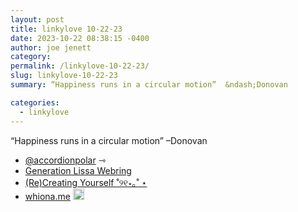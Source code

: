 ```yaml
---
layout: post
title: linkylove 10-22-23
date: 2023-10-22 08:38:15 -0400
author: joe jenett
category: 
permalink: /linkylove-10-22-23/
slug: linkylove-10-22-23
summary: “Happiness runs in a circular motion”  &ndash;Donovan

categories:
  - linkylove
---
```

<p>“Happiness runs in a circular motion”  &ndash;Donovan</p>
<ul class="linkylove">
	<li><a href="https://indieweb.social/@accordionpolar/111278098971139103">@accordionpolar</a> <span title="led to site shown below">⇾</span></li>
	<li><a title="Generation Lissa Webring" href="https://genlissa.neocities.org/">Generation Lissa Webring</a> </li>
	<li><a title="Krishna “Krish”" href="https://sanguineroyal.com/">(Re)Creating Yourself ˚୨୧⋆｡˚ ⋆</a></li>
	<li><a title="Whiona" href="https://whiona.me/">whiona.me</a> <a class="normaltext" title="source" href="https://foreverliketh.is/"><img src="https://iwebthings.joejenett.com/images/left-arrow.png" alt="" width="18"></a></li>
</ul>

<a style="display:none;" href="https://brid.gy/publish/mastodon"><small>(cross-posted to mastodon)</small></a>